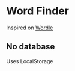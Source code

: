# Word Finder

Inspired on [Wordle](https://www.powerlanguage.co.uk/wordle/)

## No database

Uses LocalStorage
